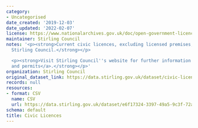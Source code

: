 ```yaml
---
category:
- Uncategorised
date_created: '2019-12-03'
date_updated: '2022-02-07'
license: https://www.nationalarchives.gov.uk/doc/open-government-licence/version/3/
maintainer: Stirling Council
notes: '<p><strong>Current civic licences, excluding licensed premises, issued by
  Stirling Council.</strong></p>

  <p><strong>Visit Stirling Council''s website for further information on <a href="https://www.stirling.gov.uk/licensing-legal/licenses-permits-permissions/">licences
  and permits</a>.</strong></p>'
organization: Stirling Council
original_dataset_link: https://data.stirling.gov.uk/dataset/civic-licences
records: null
resources:
- format: CSV
  name: CSV
  url: https://data.stirling.gov.uk/dataset/e6f17324-3397-49a5-9c3f-72ae586d0027/resource/2268be0e-aefc-455b-a642-7d3d58719eba/download/20220207-civic-licences.csv
schema: default
title: Civic Licences
---
```

